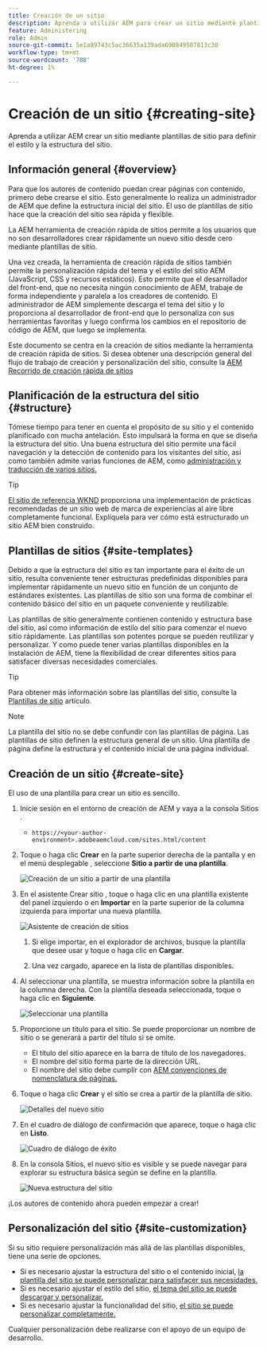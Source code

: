 ```yaml
---
title: Creación de un sitio
description: Aprenda a utilizar AEM para crear un sitio mediante plantillas de sitio para definir el estilo y la estructura del sitio.
feature: Administering
role: Admin
source-git-commit: 5e1a89743c5ac36635a139ada690849507813c30
workflow-type: tm+mt
source-wordcount: '788'
ht-degree: 1%

---
```



# Creación de un sitio {#creating-site}

Aprenda a utilizar AEM crear un sitio mediante plantillas de sitio para definir el estilo y la estructura del sitio.

## Información general {#overview}

Para que los autores de contenido puedan crear páginas con contenido, primero debe crearse el sitio. Esto generalmente lo realiza un administrador de AEM que define la estructura inicial del sitio. El uso de plantillas de sitio hace que la creación del sitio sea rápida y flexible.

La AEM herramienta de creación rápida de sitios permite a los usuarios que no son desarrolladores crear rápidamente un nuevo sitio desde cero mediante plantillas de sitio.

Una vez creada, la herramienta de creación rápida de sitios también permite la personalización rápida del tema y el estilo del sitio AEM (JavaScript, CSS y recursos estáticos). Esto permite que el desarrollador del front-end, que no necesita ningún conocimiento de AEM, trabaje de forma independiente y paralela a los creadores de contenido. El administrador de AEM simplemente descarga el tema del sitio y lo proporciona al desarrollador de front-end que lo personaliza con sus herramientas favoritas y luego confirma los cambios en el repositorio de código de AEM, que luego se implementa.

Este documento se centra en la creación de sitios mediante la herramienta de creación rápida de sitios. Si desea obtener una descripción general del flujo de trabajo de creación y personalización del sitio, consulte la [AEM Recorrido de creación rápida de sitios](/help/journey-sites/quick-site/overview.md)

## Planificación de la estructura del sitio {#structure}

Tómese tiempo para tener en cuenta el propósito de su sitio y el contenido planificado con mucha antelación. Esto impulsará la forma en que se diseña la estructura del sitio. Una buena estructura del sitio permite una fácil navegación y la detección de contenido para los visitantes del sitio, así como también admite varias funciones de AEM, como [administración y traducción de varios sitios.](/help/sites-cloud/administering/msm-and-translation.md)

>[!TIP]
>
>[El sitio de referencia WKND](https://wknd.site) proporciona una implementación de prácticas recomendadas de un sitio web de marca de experiencias al aire libre completamente funcional. Explíquela para ver cómo está estructurado un sitio AEM bien construido.

## Plantillas de sitios {#site-templates}

Debido a que la estructura del sitio es tan importante para el éxito de un sitio, resulta conveniente tener estructuras predefinidas disponibles para implementar rápidamente un nuevo sitio en función de un conjunto de estándares existentes. Las plantillas de sitio son una forma de combinar el contenido básico del sitio en un paquete conveniente y reutilizable.

Las plantillas de sitio generalmente contienen contenido y estructura base del sitio, así como información de estilo del sitio para comenzar el nuevo sitio rápidamente. Las plantillas son potentes porque se pueden reutilizar y personalizar. Y como puede tener varias plantillas disponibles en la instalación de AEM, tiene la flexibilidad de crear diferentes sitios para satisfacer diversas necesidades comerciales.

>[!TIP]
>
>Para obtener más información sobre las plantillas del sitio, consulte la [Plantillas de sitio](site-templates.md) artículo.

>[!NOTE]
>
>La plantilla del sitio no se debe confundir con las plantillas de página. Las plantillas de sitio definen la estructura general de un sitio. Una plantilla de página define la estructura y el contenido inicial de una página individual.

## Creación de un sitio {#create-site}

El uso de una plantilla para crear un sitio es sencillo.

1. Inicie sesión en el entorno de creación de AEM y vaya a la consola Sitios .

   * `https://<your-author-environment>.adobeaemcloud.com/sites.html/content`

1. Toque o haga clic **Crear** en la parte superior derecha de la pantalla y en el menú desplegable , seleccione **Sitio a partir de una plantilla**.

   ![Creación de un sitio a partir de una plantilla](../assets/create-site-from-template.png)

1. En el asistente Crear sitio , toque o haga clic en una plantilla existente del panel izquierdo o en **Importar** en la parte superior de la columna izquierda para importar una nueva plantilla.

   ![Asistente de creación de sitios](../assets/site-creation-wizard.png)

   1. Si elige importar, en el explorador de archivos, busque la plantilla que desee usar y toque o haga clic en **Cargar**.

   1. Una vez cargado, aparece en la lista de plantillas disponibles.

1. Al seleccionar una plantilla, se muestra información sobre la plantilla en la columna derecha. Con la plantilla deseada seleccionada, toque o haga clic en **Siguiente**.

   ![Seleccionar una plantilla](../assets/select-site-template.png)

1. Proporcione un título para el sitio. Se puede proporcionar un nombre de sitio o se generará a partir del título si se omite.

   * El título del sitio aparece en la barra de título de los navegadores.
   * El nombre del sitio forma parte de la dirección URL.
   * El nombre del sitio debe cumplir con [AEM convenciones de nomenclatura de páginas.](/help/sites-cloud/authoring/fundamentals/organizing-pages.md#page-name-restrictions-and-best-practices)

1. Toque o haga clic **Crear** y el sitio se crea a partir de la plantilla de sitio.

   ![Detalles del nuevo sitio](../assets/create-site-details.png)

1. En el cuadro de diálogo de confirmación que aparece, toque o haga clic en **Listo**.

   ![Cuadro de diálogo de éxito](../assets/success.png)

1. En la consola Sitios, el nuevo sitio es visible y se puede navegar para explorar su estructura básica según se define en la plantilla.

   ![Nueva estructura del sitio](../assets/new-site.png)

¡Los autores de contenido ahora pueden empezar a crear!

## Personalización del sitio {#site-customization}

Si su sitio requiere personalización más allá de las plantillas disponibles, tiene una serie de opciones.

* Si es necesario ajustar la estructura del sitio o el contenido inicial, [la plantilla del sitio se puede personalizar para satisfacer sus necesidades.](site-templates.md)
* Si es necesario ajustar el estilo del sitio, [el tema del sitio se puede descargar y personalizar.](/help/journey-sites/quick-site/overview.md)
* Si es necesario ajustar la funcionalidad del sitio, [el sitio se puede personalizar completamente.](/help/implementing/developing/introduction/develop-wknd-tutorial.md)

Cualquier personalización debe realizarse con el apoyo de un equipo de desarrollo.
